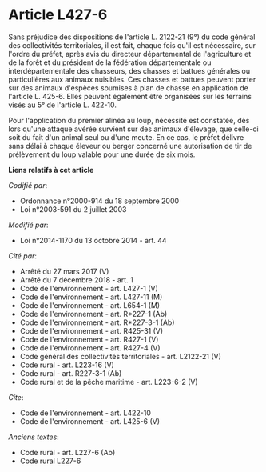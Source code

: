# Article L427-6

Sans préjudice des dispositions de l'article L. 2122-21 (9°) du code général des collectivités territoriales, il est fait,
chaque fois qu'il est nécessaire, sur l'ordre du préfet, après avis du directeur départemental de l'agriculture et de la
forêt et du président de la fédération départementale ou interdépartementale des chasseurs, des chasses et battues générales
ou particulières aux animaux nuisibles. Ces chasses et battues peuvent porter sur des animaux d'espèces soumises à plan de
chasse en application de l'article L. 425-6. Elles peuvent également être organisées sur les terrains visés au 5° de
l'article L. 422-10.

Pour l'application du premier alinéa au loup, nécessité est constatée, dès lors qu'une attaque avérée survient sur des
animaux d'élevage, que celle-ci soit du fait d'un animal seul ou d'une meute. En ce cas, le préfet délivre sans délai à
chaque éleveur ou berger concerné une autorisation de tir de prélèvement du loup valable pour une durée de six mois.

**Liens relatifs à cet article**

_Codifié par_:

  - Ordonnance n°2000-914 du 18 septembre 2000
  - Loi n°2003-591 du 2 juillet 2003

_Modifié par_:

  - Loi n°2014-1170 du 13 octobre 2014 - art. 44

_Cité par_:

  - Arrêté du 27 mars 2017 (V)
  - Arrêté du 7 décembre 2018 - art. 1
  - Code de l'environnement - art. L427-1 (V)
  - Code de l'environnement - art. L427-11 (M)
  - Code de l'environnement - art. L654-1 (M)
  - Code de l'environnement - art. R*227-1 (Ab)
  - Code de l'environnement - art. R*227-3-1 (Ab)
  - Code de l'environnement - art. R425-31 (V)
  - Code de l'environnement - art. R427-1 (V)
  - Code de l'environnement - art. R427-4 (V)
  - Code général des collectivités territoriales - art. L2122-21 (V)
  - Code rural - art. L223-16 (V)
  - Code rural - art. R227-3-1 (Ab)
  - Code rural et de la pêche maritime - art. L223-6-2 (V)

_Cite_:

  - Code de l'environnement - art. L422-10
  - Code de l'environnement - art. L425-6 (V)

_Anciens textes_:

  - Code rural - art. L227-6 (Ab)
  - Code rural L227-6
